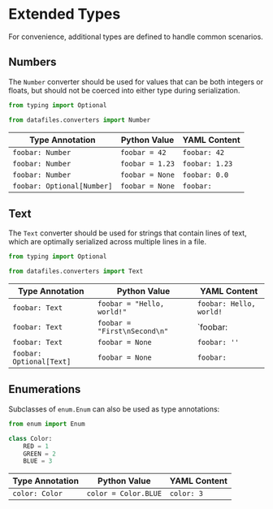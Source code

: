 <h1>Extended Types</h1>

For convenience, additional types are defined to handle common scenarios.

## Numbers

The `Number` converter should be used for values that can be both integers or floats, but should not be coerced into either type during serialization.

```python
from typing import Optional

from datafiles.converters import Number
```

| Type Annotation            | Python Value    | YAML Content   |
| -------------------------- | --------------- | -------------- |
| `foobar: Number`           | `foobar = 42`   | `foobar: 42`   |
| `foobar: Number`           | `foobar = 1.23` | `foobar: 1.23` |
| `foobar: Number`           | `foobar = None` | `foobar: 0.0`  |
| `foobar: Optional[Number]` | `foobar = None` | `foobar:`      |

## Text

The `Text` converter should be used for strings that contain lines of text, which are optimally serialized across multiple lines in a file.

```python
from typing import Optional

from datafiles.converters import Text
```

| Type Annotation          | Python Value                 | YAML Content                                                                       |
| ------------------------ | ---------------------------- | ---------------------------------------------------------------------------------- |
| `foobar: Text`           | `foobar = "Hello, world!"`   | `foobar: Hello, world!`                                                            |
| `foobar: Text`           | `foobar = "First\nSecond\n"` | `foobar: |`<br>&nbsp;&nbsp;&nbsp;&nbsp;`First`<br>&nbsp;&nbsp;&nbsp;&nbsp;`Second` |
| `foobar: Text`           | `foobar = None`              | `foobar: ''`                                                                       |
| `foobar: Optional[Text]` | `foobar = None`              | `foobar:`                                                                          |

## Enumerations

Subclasses of `enum.Enum` can also be used as type annotations:

```python
from enum import Enum

class Color:
    RED = 1
    GREEN = 2
    BLUE = 3
```

| Type Annotation | Python Value         | YAML Content |
| --------------- | -------------------- | ------------ |
| `color: Color`  | `color = Color.BLUE` | `color: 3`   |
